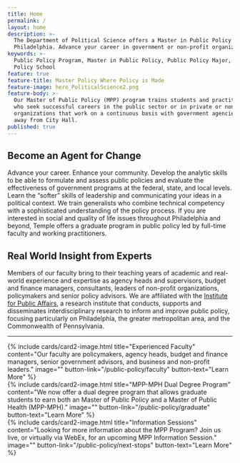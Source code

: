 ```yaml
---
title: Home
permalink: /
layout: home
description: >-
  The Department of Political Science offers a Master in Public Policy in
  Philadelphia. Advance your career in government or non-profit organizations.
keywords: >-
  Public Policy Program, Master in Public Policy, Public Policy Major, Public
  Policy School
feature: true
feature-title: Master Policy Where Policy is Made
feature-image: hero_PoliticalScience2.png
feature-body: >-
  Our Master of Public Policy (MPP) program trains students and practitioners
  who seek successful careers in the public sector or in private or non-profit
  organizations that work on a continuous basis with government agencies — steps
  away from City Hall.
published: true
---
```

## Become an Agent for Change
Advance your career. Enhance your community. Develop the analytic skills to be able to formulate and assess public policies and evaluate the effectiveness of government programs at the federal, state, and local levels. Learn the “softer” skills of leadership and communicating your ideas in a political context. We train generalists who combine technical competency with a sophisticated understanding of the policy process. If you are interested in social and quality of life issues throughout Philadelphia and beyond, Temple offers a graduate program in public policy led by full-time faculty and working practitioners.

## Real World Insight from Experts
Members of our faculty bring to their teaching years of academic and real-world experience and expertise as agency heads and supervisors, budget and finance managers, consultants, leaders of non-profit organizations, policymakers and senior policy advisors. We are affiliated with the [Institute for Public Affairs](http://www.cla.temple.edu/ipa/), a research institute that conducts, supports and disseminates interdisciplinary research to inform and improve public policy, focusing particularly on Philadelphia, the greater metropolitan area, and the Commonwealth of Pennsylvania.

___

<div class="row row-wide">
  <div class="col m12 l4">{% include cards/card2-image.html
    title="Experienced Faculty"
    content="Our faculty are policymakers, agency heads, budget and finance managers, senior government advisors, and business and non-profit leaders."
    image=""
    button-link="/public-policy/faculty"
    button-text="Learn More" %}
  </div>
  <div class="row row-wide">
    <div class="col m12 l4">{% include cards/card2-image.html
      title="MPP-MPH Dual Degree Program"
      content="We now offer a dual degree program that allows graduate students to earn both an Master of Public Policy and a Master of Public Health (MPP-MPH)."
      image=""
      button-link="/public-policy/graduate"
      button-text="Learn More" %}
    </div>
    <div class="row row-wide">
      <div class="col m12 l4">{% include cards/card2-image.html
        title="Information Sessions"
        content="Looking for more information about the MPP Program? Join us live, or virtually via WebEx, for an upcoming MPP Information Session."
        image=""
        button-link="/public-policy/next-stops"
        button-text="Learn More" %}
      </div>
</div>

